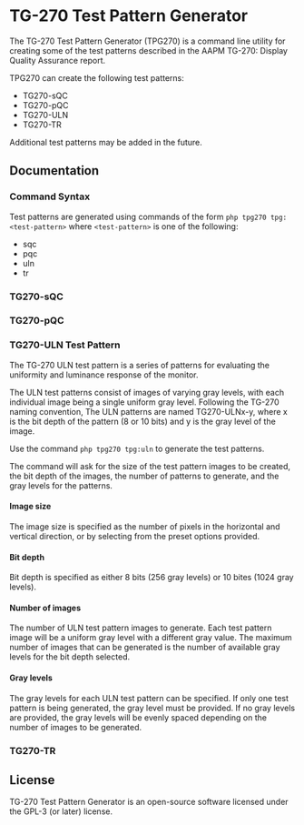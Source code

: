 # TG-270 Test Pattern Generator

The TG-270 Test Pattern Generator (TPG270) is a command line utility for
creating some of the test patterns described in the AAPM TG-270: Display
Quality Assurance report.

TPG270 can create the following test patterns:

* TG270-sQC
* TG270-pQC
* TG270-ULN
* TG270-TR

Additional test patterns may be added in the future.

## Documentation

### Command Syntax

Test patterns are generated using commands of the form `php tpg270
tpg:<test-pattern>` where `<test-pattern>` is one of the following:

* sqc
* pqc
* uln
* tr

### TG270-sQC

### TG270-pQC

### TG270-ULN  Test Pattern

The TG-270 ULN test pattern is a series of patterns for evaluating the
uniformity and luminance response of the monitor.

The ULN test patterns consist of images of varying gray levels, with
each individual image being a single uniform gray level.  Following
the TG-270 naming convention, The ULN patterns are named TG270-ULNx-y,
where x is the bit depth of the pattern (8 or 10 bits) and y is the
gray level of the image.

Use the command `php tpg270 tpg:uln` to generate the test patterns.

The command will ask for the size of the test pattern images to be
created, the bit depth of the images, the number of patterns to
generate, and the gray levels for the patterns.

#### Image size

The image size is specified as the number of pixels in the horizontal
and vertical direction, or by selecting from the preset options
provided.

#### Bit depth

Bit depth is specified as either 8 bits (256 gray levels) or 10 bites
(1024 gray levels).

#### Number of images

The number of ULN test pattern images to generate.  Each test pattern
image will be a uniform gray level with a different gray value.  The
maximum number of images that can be generated is the number of
available gray levels for the bit depth selected.

#### Gray levels

The gray levels for each ULN test pattern can be specified.  If only
one test pattern is being generated, the gray level must be provided.
If no gray levels are provided, the gray levels will be evenly spaced
depending on the number of images to be generated.

### TG270-TR

## License

TG-270 Test Pattern Generator is an open-source software licensed
under the GPL-3 (or later) license.
